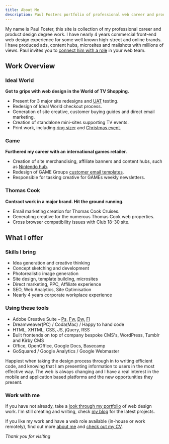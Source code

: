 ```yaml
---
title: About Me
description: Paul Fosters portfolio of professional web career and product design degree work. I have nearly 4 years commercial front-end web design experience for some well known brands.
---
```


My name is Paul Foster, this site is collection of my professional career and product design degree work. I have nearly 4 years commercial front-end web design experience for some well known high-street and online brands. I have produced ads, content hubs, microsites and mailshots with millions of views. Paul invites you to [connect him with a role](/cv/) in your web team. 

## Work Overview

### Ideal World

**Got to grips with web design in the World of TV Shopping.**

*	Present for 3 major site redesigns and <abbr title="User Acceptance Testing">UAT</abbr> testing.
*	Redesign of Ideal World checkout process.
*	Generation of site creative, customer buying guides and direct email marketing.
*	Creation of standalone mini-sites supporting TV events.
*	Print work, including [ring sizer](/work/ringsize-guide/) and [Christmas event](/work/christmas-cracker/).

### Game

**Furthered my career with an international games retailer.**

*	Creation of site merchandising, affiliate banners and content hubs, such as [Nintendo hub](/work/nintendo-hub/).
*	Redesign of GAME Groups [customer email templates](/work/gameplay-templates/).
*	Responsible for tasking creative for GAMEs weekly newsletters.
	
### Thomas Cook

**Contract work in a major brand. Hit the ground running.**

*	Email marketing creation for Thomas Cook Cruises.
*	Generating creative for the numerous Thomas Cook web properties.
*	Cross browser compatibility issues with Club 18–30 site.

## What I offer

### Skills I bring

*	Idea generation and creative thinking
*	Concept sketching and development
*	Photorealistic image generation
*	Site design, template building, microsites
*	Direct marketing, PPC, Affiliate experience
*	SEO, Web Analytics, Site Optimisation
*	Nearly 4 years corporate workplace experience

### Using these tools

*	Adobe Creative Suite – <abbr title="Photoshop">Ps</abbr>, <abbr title="Fireworks">Fw</abbr>, <abbr title="Dreamweaver">Dw</abbr>, <abbr title="Flash">Fl</abbr>
*	Dreamweaver(PC) / Coda(Mac) / Happy to hand code
*	HTML, XHTML, CSS, JS, jQuery, RSS
*	Built frontends on top of company bespoke CMS's, WordPress, Tumblr and Kirby CMS
*	Office, OpenOffice, Google Docs, Basecamp
*	GoSquared / Google Analytics / Google Webmaster

Happiest when taking the design process through in to writing efficient code, and knowing that I am presenting information to users in the most effective way. The web is always changing and I have a real interest in the mobile and application based platforms and the new opportunities they present.

### Work with me

If you have not already, take a [look through my portfolio](/work/) of web design work. I'm still creating and writing, check [my blog](/blog/) for the latest projects. 

If you like my work and have a web role available (in-house or work remotely), find out more [about me](/about/) and [check out my CV](/cv/).

*Thank you for visiting*